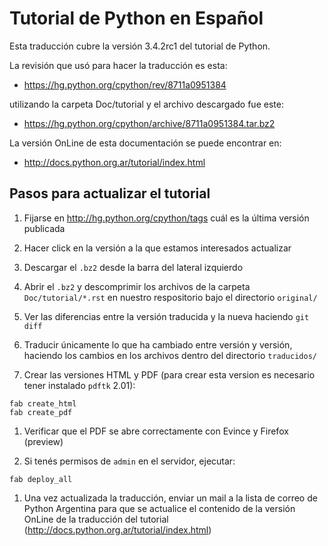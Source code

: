 Tutorial de Python en Español
=============================

Esta traducción cubre la versión 3.4.2rc1 del tutorial de Python.

La revisión que usó para hacer la traducción es esta:

* https://hg.python.org/cpython/rev/8711a0951384

utilizando la carpeta Doc/tutorial y el archivo descargado fue este:

* https://hg.python.org/cpython/archive/8711a0951384.tar.bz2

La versión OnLine de esta documentación se puede encontrar en:

* http://docs.python.org.ar/tutorial/index.html

Pasos para actualizar el tutorial
---------------------------------

1. Fijarse en http://hg.python.org/cpython/tags cuál es la última
versión publicada

1. Hacer click en la versión a la que estamos interesados actualizar

1. Descargar el `.bz2` desde la barra del lateral izquierdo

1. Abrir el `.bz2` y descomprimir los archivos de la carpeta
`Doc/tutorial/*.rst` en nuestro respositorio bajo el directorio
`original/`

1. Ver las diferencias entre la versión traducida y la nueva haciendo
`git diff`

1. Traducir únicamente lo que ha cambiado entre versión y versión,
haciendo los cambios en los archivos dentro del directorio `traducidos/`

1. Crear las versiones HTML y PDF (para crear esta version es
necesario tener instalado `pdftk` 2.01):

```
fab create_html
fab create_pdf
```

1. Verificar que el PDF se abre correctamente con Evince y Firefox
(preview)

1. Si tenés permisos de `admin` en el servidor, ejecutar:

```
fab deploy_all
```

1. Una vez actualizada la traducción, enviar un mail a la lista de
correo de Python Argentina para que se actualice el contenido de la
versión OnLine de la traducción del tutorial
(http://docs.python.org.ar/tutorial/index.html)
